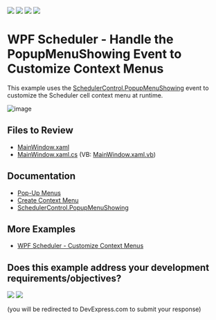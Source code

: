 <!-- default badges list -->
![](https://img.shields.io/endpoint?url=https://codecentral.devexpress.com/api/v1/VersionRange/128655968/22.2.2%2B)
[![](https://img.shields.io/badge/Open_in_DevExpress_Support_Center-FF7200?style=flat-square&logo=DevExpress&logoColor=white)](https://supportcenter.devexpress.com/ticket/details/T575003)
[![](https://img.shields.io/badge/📖_How_to_use_DevExpress_Examples-e9f6fc?style=flat-square)](https://docs.devexpress.com/GeneralInformation/403183)
[![](https://img.shields.io/badge/💬_Leave_Feedback-feecdd?style=flat-square)](#does-this-example-address-your-development-requirementsobjectives)
<!-- default badges end -->

# WPF Scheduler - Handle the PopupMenuShowing Event to Customize Context Menus

This example uses the [SchedulerControl.PopupMenuShowing](https://docs.devexpress.com/WPF/DevExpress.Xpf.Scheduling.SchedulerControl.PopupMenuShowing) event to customize the Scheduler cell context menu at runtime.

![image](https://github.com/DevExpress-Examples/how-to-handle-the-popupmenushowing-event-to-customize-the-scheduler-context-menu-t575003/assets/65009440/2eff7e02-3eb9-41bc-b7a7-852b5adae3d3)

## Files to Review

* [MainWindow.xaml](./CS/PopUpMenuShowingEvent/MainWindow.xaml)
* [MainWindow.xaml.cs](./CS/PopUpMenuShowingEvent/MainWindow.xaml.cs) (VB: [MainWindow.xaml.vb](./VB/PopUpMenuShowingEvent/MainWindow.xaml.vb))

## Documentation

* [Pop-Up Menus](https://docs.devexpress.com/WPF/119618/controls-and-libraries/scheduler/visual-elements/pop-up-menus)
* [Create Context Menu](https://docs.devexpress.com/WPF/119615/controls-and-libraries/scheduler/design-time-features/smart-tag/create-context-menu)
* [SchedulerControl.PopupMenuShowing](https://docs.devexpress.com/WPF/DevExpress.Xpf.Scheduling.SchedulerControl.PopupMenuShowing)

## More Examples

* [WPF Scheduler - Customize Context Menus](https://github.com/DevExpress-Examples/wpf-scheduler-customize-context-menus)
<!-- feedback -->
## Does this example address your development requirements/objectives?

[<img src="https://www.devexpress.com/support/examples/i/yes-button.svg"/>](https://www.devexpress.com/support/examples/survey.xml?utm_source=github&utm_campaign=wpf-scheduler-handle-popupmenushowing-event-to-customize-context-menus&~~~was_helpful=yes) [<img src="https://www.devexpress.com/support/examples/i/no-button.svg"/>](https://www.devexpress.com/support/examples/survey.xml?utm_source=github&utm_campaign=wpf-scheduler-handle-popupmenushowing-event-to-customize-context-menus&~~~was_helpful=no)

(you will be redirected to DevExpress.com to submit your response)
<!-- feedback end -->
